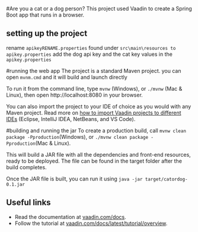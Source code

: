 #Are you a cat or a dog person?
This project used Vaadin to create a Spring Boot app that runs in a browser.

## setting up the project
rename `apikeyRENAME.properties` found under `src\main\resources to apikey.properties`
add the dog api key and the cat key values in the `apikey.properties`

#running the web app
The project is a standard Maven project.
you can open `mvnm.cmd` and it will build and launch directly

To run it from the command line,
type `mvnw` (Windows), or `./mvnw` (Mac & Linux), then open
http://localhost:8080 in your browser.

You can also import the project to your IDE of choice as you would with any
Maven project. Read more on [how to import Vaadin projects to different IDEs](https://vaadin.com/docs/latest/guide/step-by-step/importing) (Eclipse, IntelliJ IDEA, NetBeans, and VS Code).

#building and running the jar
To create a production build, call `mvnw clean package -Pproduction`(Windows),
or `./mvnw clean package -Pproduction`(Mac & Linux).

This will build a JAR file with all the dependencies and front-end resources, ready to be deployed. The file can be found in the target folder after the build completes.

Once the JAR file is built, you can run it using `java -jar target/catordog-0.1.jar`

## Useful links
- Read the documentation at [vaadin.com/docs](https://vaadin.com/docs).
- Follow the tutorial at [vaadin.com/docs/latest/tutorial/overview](https://vaadin.com/docs/latest/tutorial/overview).
